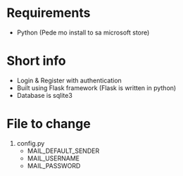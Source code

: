 # Requirements
  - Python (Pede mo install to sa microsoft store)

# Short info
  - Login & Register with authentication
  - Built using Flask framework (Flask is written in python)
  - Database is sqlite3

# File to change
1. config.py
    - MAIL_DEFAULT_SENDER
    - MAIL_USERNAME
    - MAIL_PASSWORD
